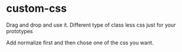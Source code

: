 # custom-css

Drag and drop and use it. Different type of class less css just for your prototypes

Add normalize first and then chose one of the css you want.
